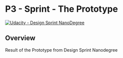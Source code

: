 # **P3 - Sprint - The Prototype** 
[![Udacity - Design Sprint NanoDegree](https://github.com/vickyaziz/sdc_p1_lanelines/blob/master/test_images/shield-udacity.png)](https://www.udacity.com/school-of-business)

Overview
---
Result of the Prototype from Design Sprint Nanodegree
